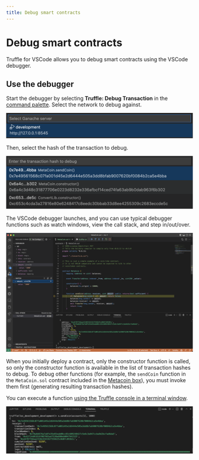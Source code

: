 ```yaml
---
title: Debug smart contracts
---
```


# Debug smart contracts

Truffle for VSCode allows you to debug smart contracts using the VSCode debugger.

## Use the debugger

Start the debugger by selecting **Truffle: Debug Transaction** in the
[command palette](../reference/command-palette.md).
Select the network to debug against.

![Network selection](../images/network-selection.png)

Then, select the hash of the transaction to debug.

![Transaction selection](../images/transaction-selection.png)

The VSCode debugger launches, and you can use typical debugger functions such as watch windows, view
the call stack, and step in/out/over.

![Debugger](../images/debugger.png)

When you initially deploy a contract, only the constructor function is called, so only the
constructor function is available in the list of transaction hashes to debug.
To debug other functions (for example, the `sendCoin` function in the `MetaCoin.sol` contract
included in the [Metacoin box](../../../boxes/metacoin)), you must invoke them first
(generating resulting transaction hashes).

You can execute a function
[using the Truffle console in a terminal window](../../truffle/getting-started/interacting-with-your-contracts.md).

![Execute function in Truffle console](../images/execute-function.png)
